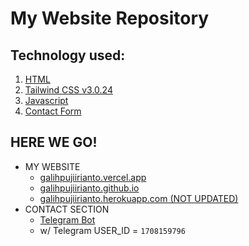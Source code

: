 # My Website Repository

## Technology used:
1. [HTML](https://www.w3schools.com/default.asp)
2. [Tailwind CSS v3.0.24](https://tailwindcss.com/docs/installation)
3. [Javascript](https://www.w3schools.com/default.asp)
4. [Contact Form](https://github.com/tuhinpal/Contact-Form)

## HERE WE GO!
- MY WEBSITE
   - [galihpujiirianto.vercel.app](https://galihpujiirianto.vercel.app)
   - [galihpujiirianto.github.io](https://galihpujiirianto.github.io/galihpujiirianto)
   - [galihpujiirianto.herokuapp.com (NOT UPDATED)](https://galihpujiirianto.herokuapp.com)
- CONTACT SECTION
   - [Telegram Bot](http://t.me/galihcontactbot)
   - w/ Telegram USER_ID = `1708159796`
